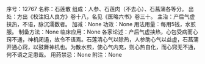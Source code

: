 序号：12767
名称：石莲散
组成：人参、石莲肉（不去心）、石菖蒲各等分。
出处：方出《校注妇人良方》卷十八，名见《医略六书》卷三十。
主治：产后气虚挟热，不语，脉沉濡数者。
加减：None
功效：None
用法用量：每用5钱，水煎服。
制备方法：None
临床应用：None
各家论述：产后气虚挟热，心包受病而心窍不通，神机闭遏，故令不语焉。石莲清心气以除热，人参助心气以益虚，石菖蒲开通心窍，以鼓舞神机也。为散水煎，使心气内充，则心热自化，而心窍无不通，何不语之足患哉。
用药禁忌：None
附注：None

